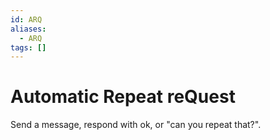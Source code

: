 ```yaml
---
id: ARQ
aliases:
  - ARQ
tags: []
---
```


# Automatic Repeat reQuest 
Send a message, respond with ok, or "can you repeat that?".  

